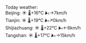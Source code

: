Today weather:  
Beijing: ☀️   🌡️+16°C 🌬️→7km/h  
Tianjin: ☀️   🌡️+19°C 🌬️↗0km/h  
Shijiazhuang: ☀️   🌡️+22°C 🌬️←6km/h  
Tangshan: ☀️   🌡️+17°C 🌬️→15km/h  
